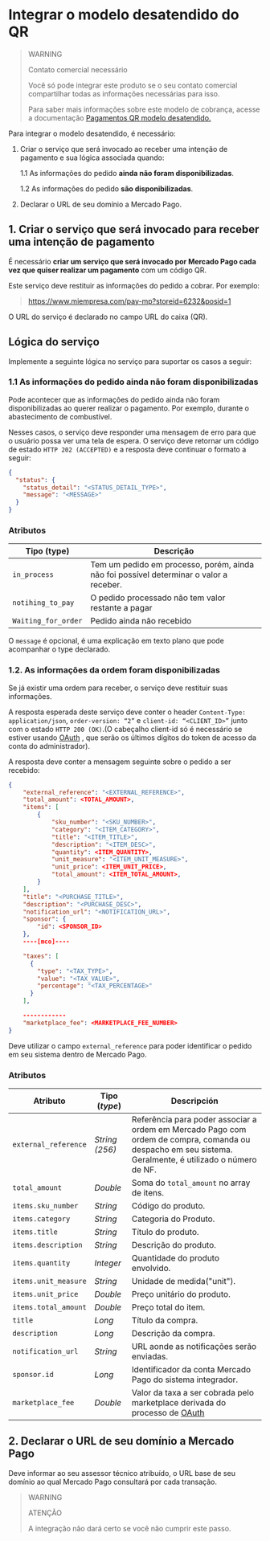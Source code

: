 # Integrar o modelo desatendido do QR

> WARNING
>
> Contato comercial necessário
>
> Você só pode integrar este produto se o seu contato comercial compartilhar todas as informações necessárias para isso.
>
> Para saber mais informações sobre este modelo de cobrança, acesse a documentação [Pagamentos QR modelo desatendido.](/developers/pt/docs/qr-code/qr-unattended/qr-unattended-part-a)

Para integrar o modelo desatendido, é necessário: 
  
1.  Criar o serviço que será invocado ao receber uma intenção de pagamento e sua lógica associada quando: 

    1.1 As informações do pedido **ainda não foram disponibilizadas**.

    1.2 As informações do pedido **são disponibilizadas**.

2. Declarar o URL de seu domínio a Mercado Pago.

## 1. Criar o serviço que será invocado para receber uma intenção de pagamento 

É necessário **criar um serviço que será invocado por Mercado Pago cada vez que quiser realizar um pagamento** com um código QR.

Este serviço deve restituir as informações do pedido a cobrar. Por exemplo:

> https://www.miempresa.com/pay-mp?storeid=6232&posid=1 

O URL do serviço é declarado no campo URL do caixa (QR).

## Lógica do serviço 

Implemente a seguinte lógica no serviço para suportar os casos a seguir: 

### 1.1 As informações do pedido ainda não foram disponibilizadas

Pode acontecer que as informações do pedido ainda não foram disponibilizadas ao querer realizar o pagamento. Por exemplo, durante o abastecimento de combustível. 

Nesses casos, o serviço deve responder uma mensagem de erro para que o usuário possa ver uma tela de espera. O serviço deve retornar um código de estado `HTTP 202 (ACCEPTED)` e a resposta deve continuar o formato a seguir: 

```json
{
  "status": {
    "status_detail": "<STATUS_DETAIL_TYPE>",
    "message": "<MESSAGE>"
  }
}
```

### Atributos

| Tipo (type)       |  Descrição                                                 |
| ------------- | ------------------------------------------------------------ |
| `in_process`     | Tem um pedido em processo, porém, ainda não foi possível determinar o valor a receber. |
| `notihing_to_pay`           | O pedido processado não tem valor restante a pagar |
| `Waiting_for_order`           | Pedido ainda não recebido |

O `message` é opcional, é uma explicação em texto plano que pode acompanhar o type declarado.

### 1.2. As informações da ordem foram disponibilizadas

Se já existir uma ordem para receber, o serviço deve restituir suas informações. 

A resposta esperada deste serviço deve conter o header `Content-Type: application/json`, `order-version: “2”` e `client-id: “<CLIENT_ID>”` junto com o estado `HTTP 200 (OK)`.(O cabeçalho client-id só é necessário se estiver usando [OAuth](https://www.mercadopago[FAKER][URL][DOMAIN]/developers/pt/docs/qr-code/additional-content/security/oauth/introduction) , que serão os últimos dígitos do token de acesso da conta do administrador).

A resposta deve conter a mensagem seguinte sobre o pedido a ser recebido: 

```json
{
    "external_reference": "<EXTERNAL_REFERENCE>",
    "total_amount": <TOTAL_AMOUNT>,
    "items": [
        {
            "sku_number": "<SKU_NUMBER>",
            "category": "<ITEM_CATEGORY>",
            "title": "<ITEM_TITLE>",
            "description": "<ITEM_DESC>",
            "quantity": <ITEM_QUANTITY>,
            "unit_measure": "<ITEM_UNIT_MEASURE>",
            "unit_price": <ITEM_UNIT_PRICE>,
            "total_amount": <ITEM_TOTAL_AMOUNT>,
        }
    ],
    "title": "<PURCHASE_TITLE>",
    "description": "<PURCHASE_DESC>",
    "notification_url": "<NOTIFICATION_URL>",
    "sponsor": {
        "id": <SPONSOR_ID>
    },
    ----[mco]----

    "taxes": [
      {
        "type": "<TAX_TYPE>",
        "value": "<TAX_VALUE>",
        "percentage": "<TAX_PERCENTAGE>"
      }
    ],

    ------------
    "marketplace_fee": <MARKETPLACE_FEE_NUMBER>
}
```

Deve utilizar o campo `external_reference` para poder identificar o pedido em seu sistema dentro de Mercado Pago.

### Atributos

| Atributo            | Tipo (_type_)       |  Descripción               |
| ------------- | ------------- | ------------------------------------------------------------ |
| `external_reference` | _String (256)_ | Referência para poder associar a ordem em Mercado Pago com ordem de compra, comanda ou despacho em seu sistema. Geralmente, é utilizado o número de NF.  |
| `total_amount` | _Double_ | Soma do `total_amount` no array de itens. |
| `items.sku_number` | _String_ | Código do produto. |
| `items.category` | _String_ | Categoria do Produto. |
| `items.title` | _String_ | Título do produto. |
| `items.description` | _String_ | Descrição do produto.  |
| `items.quantity` | _Integer_ | Quantidade do produto envolvido.  |
| `items.unit_measure` | _String_ | Unidade de medida("unit"). |
| `items.unit_price` | _Double_ | Preço unitário do produto. |
| `items.total_amount` | _Double_ | Preço total do item. |
| `title` | _Long_ | Título da compra.  |
| `description` | _Long_ | Descrição da compra. |
| `notification_url` | _String_ | URL aonde as notificações serão enviadas.  |
| `sponsor.id` | _Long_ | Identificador da conta Mercado Pago do sistema integrador. |
| `marketplace_fee` | _Double_ | Valor da taxa a ser cobrada pelo marketplace derivada do processo de [OAuth](https://www.mercadopago[FAKER][URL][DOMAIN]/developers/es/docs/qr-code/additional-content/security/oauth/introduction) |

## 2. Declarar o URL de seu domínio a Mercado Pago

Deve informar ao seu assessor técnico atribuído, o URL base de seu domínio ao qual Mercado Pago consultará por cada transação. 

> WARNING
> 
> ATENÇÃO
> 
> A integração não dará certo se você não cumprir este passo. 